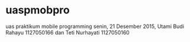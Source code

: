 # uaspmobpro
uas praktikum mobile programming senin, 21 Desember 2015, Utami Budi Rahayu 1127050166 dan Teti Nurhayati 1127050160
